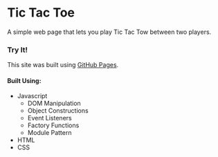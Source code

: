 # Tic Tac Toe

A simple web page that lets you play Tic Tac Tow between two players.

### Try It!

This site was built using [GitHub Pages](https://rcamach7.github.io/tictactoe/).

#### Built Using:

- Javascript
   - DOM Manipulation
   - Object Constructions
   - Event Listeners
   - Factory Functions
   - Module Pattern
- HTML
- CSS